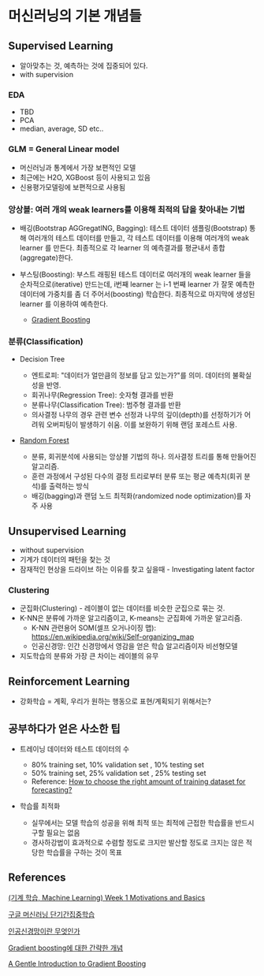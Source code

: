 
머신러닝의 기본 개념들
=====================

Supervised Learning 
----------------------
 - 알아맞추는 것, 예측하는 것에 집중되어 있다. 
 - with supervision 

### EDA 
 - TBD 
 - PCA 
 - median, average, SD etc..
 
### GLM = General Linear model
 - 머신러닝과 통계에서 가장 보편적인 모델
 - 최근에는 H2O, XGBoost 등이 사용되고 있음
 - 신용평가모델링에 보편적으로 사용됨 

### 앙상블: 여러 개의 weak learners를 이용해 최적의 답을 찾아내는 기법
 - 배깅(Bootstrap AGGregatING, Bagging):
테스트 데이터 샘플링(Bootstrap) 통해 여러개의 테스트 데이터를 만들고, 각 테스트 데이터를 이용해 여러개의 weak learner 를 만든다. 최종적으로 각 learner 의 예측결과를 평균내서 종합(aggregate)한다.


 - 부스팅(Boosting):  부스트 래핑된 테스트 데이터로 여러개의 weak learner 들을 순차적으로(iterative) 만드는데, i번째 learner 는 i-1 번째 learner 가 잘못 예측한 데이터에 가중치를 좀 더 주어서(boosting) 학습한다. 최종적으로 마지막에 생성된 learner 를 이용하여 예측한다.   
   - [Gradient Boosting](https://github.com/Aliceleeme/TIL/blob/master/DataScience/MachineLearning/Gradient-boosting.md)


### 분류(Classification) 
 - Decision Tree 
   - 엔트로피: "데이터가 얼만큼의 정보를 담고 있는가?"를 의미. 데이터의 불확실성을 반영.  
   - 회귀나무(Regression Tree): 숫자형 결과를 반환
   - 분류나무(Classification Tree): 범주형 결과를 반환 
   - 의사결정 나무의 경우 관련 변수 선정과 나무의 깊이(depth)를 선정하기가 어려워 오버피팅이 발생하기 쉬움. 이를 보완하기 위해 랜덤 포레스트 사용.


 - [Random Forest](https://ko.wikipedia.org/wiki/랜덤_포레스트#랜덤_포레스트)
   - 분류, 회귀분석에 사용되는 앙상블 기법의 하나. 의사결정 트리를 통해 만들어진 알고리즘. 
   - 훈련 과정에서 구성된 다수의 결정 트리로부터 분류 또는 평균 예측치(회귀 분석)를 출력하는 방식
   - 배깅(bagging)과 랜덤 노드 최적화(randomized node optimization)를 자주 사용



Unsupervised Learning 
----------------------
 - without supervision
 - 기계가 데이터의 패턴을 찾는 것 
 - 잠재적인 현상을 드라이브 하는 이유를 찾고 싶을때 - Investigating latent factor
 
### Clustering 
 - 군집화(Clustering) - 레이블이 없는 데이터를 비슷한 군집으로 묶는 것.
 - K-NN은 분류에 가까운 알고리즘이고, K-means는 군집화에 가까운 알고리즘.
   + K-NN 관련용어 SOM(셀프 오거나이징 맵): https://en.wikipedia.org/wiki/Self-organizing_map
   + 인공신경망: 인간 신경망에서 영감을 얻은 학습 알고리즘이자 비선형모델
 - 지도학습의 분류와 가장 큰 차이는 레이블의 유무


## Reinforcement Learning 
 - 강화학습 = 계획, 우리가 원하는 행동으로 표현/계획되기 위해서는?


## 공부하다가 얻은 사소한 팁 
 - 트레이닝 데이터와 테스트 데이터의 수
   + 80% training set, 10% validation set , 10% testing set
   + 50% training set, 25% validation set , 25% testing set
   + Reference: [How to choose the right amount of training dataset for forecasting?](https://stackoverflow.com/questions/38358465/how-to-choose-the-right-amount-of-training-dataset-for-forecasting/38362005#38362005)

 - 학습률 최적화
   + 실무에서는 모델 학습의 성공을 위해 최적 또는 최적에 근접한 학습률을 반드시 구할 필요는 없음
   + 경사하강법이 효과적으로 수렴할 정도로 크지만 발산할 정도로 크지는 않은 적당한 학습률을 구하는 것이 목표
 

References
-----------
[(기계 학습, Machine Learning) Week 1 Motivations and Basics](https://www.youtube.com/watch?v=sDG1Y1vxOjs&index=2&list=PLt9QR0WkC4WVszuogbmIIHIIQ2RMI78RC)

[구글 머신러닝 단기간집중학습](https://www.youtube.com/watch?v=sDG1Y1vxOjs&index=2&list=PLt9QR0WkC4WVszuogbmIIHIIQ2RMI78RC)

[인공신경망이란 무엇인가](http://blog.lgcns.com/1359) 

[Gradient boosting에 대한 간략한 개념](http://4four.us/article/2017/05/gradient-boosting-simply)

[A Gentle Introduction to Gradient Boosting](http://www.ccs.neu.edu/home/vip/teach/MLcourse/4_boosting/slides/gradient_boosting.pdf)

